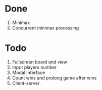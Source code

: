 # Done
1. Minimax
1. Concurrent minimax processing

# Todo
1. Fullscreen board and view
1. Input players number
1. Modal interface
1. Count wins and prolong game after wins
1. Client-server
